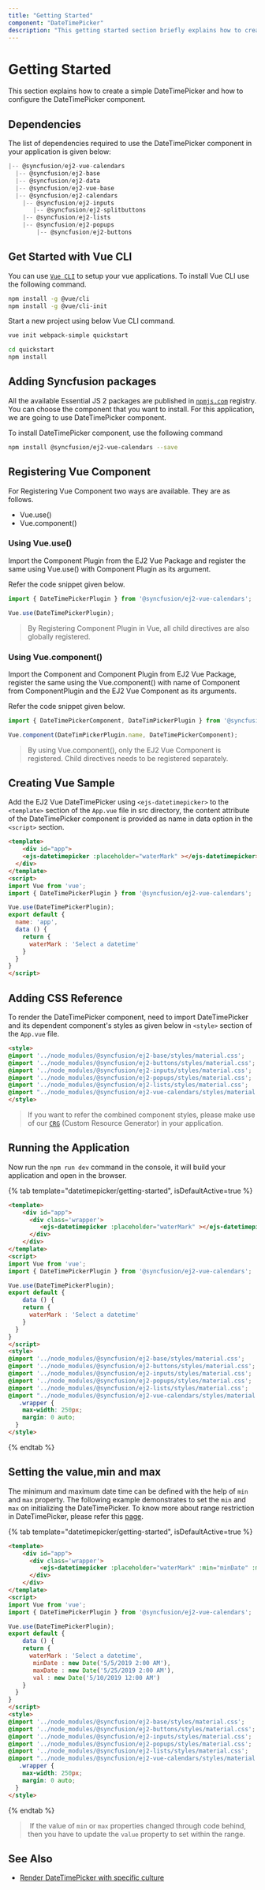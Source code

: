 ```yaml
---
title: "Getting Started"
component: "DateTimePicker"
description: "This getting started section briefly explains how to create a date time picker component in an application."
---
```


# Getting Started

This section explains how to create a simple DateTimePicker and how to configure the DateTimePicker component.

## Dependencies

The list of dependencies required to use the DateTimePicker component in your application is given below:

```javascript
|-- @syncfusion/ej2-vue-calendars
  |-- @syncfusion/ej2-base
  |-- @syncfusion/ej2-data
  |-- @syncfusion/ej2-vue-base
  |-- @syncfusion/ej2-calendars
    |-- @syncfusion/ej2-inputs
       |-- @syncfusion/ej2-splitbuttons
    |-- @syncfusion/ej2-lists
    |-- @syncfusion/ej2-popups
        |-- @syncfusion/ej2-buttons
```

## Get Started with Vue CLI

You can use [`Vue CLI`](https://github.com/vuejs/vue-cli) to setup your vue applications.
To install Vue CLI use the following command.

```bash
npm install -g @vue/cli
npm install -g @vue/cli-init
```

Start a new project using below Vue CLI command.

```bash
vue init webpack-simple quickstart

cd quickstart
npm install

```

## Adding Syncfusion packages

All the available Essential JS 2 packages are published in [`npmjs.com`](https://www.npmjs.com/~syncfusionorg) registry.
You can choose the component that you want to install. For this application, we are going to use DateTimePicker component.

To install DateTimePicker component, use the following command

```bash
npm install @syncfusion/ej2-vue-calendars --save
```

## Registering Vue Component

For Registering Vue Component two ways are available. They are as follows.
* Vue.use()
* Vue.component()

### Using Vue.use()

Import the Component Plugin from the EJ2 Vue Package and register the same using Vue.use() with Component Plugin as its argument.

Refer the code snippet given below.

```typescript
import { DateTimePickerPlugin } from '@syncfusion/ej2-vue-calendars';

Vue.use(DateTimePickerPlugin);
```

> By Registering Component Plugin in Vue, all child directives are also globally registered.

### Using Vue.component()

Import the Component and Component Plugin from EJ2 Vue Package,
register the same using the Vue.component() with name of Component from ComponentPlugin
and the EJ2 Vue Component as its arguments.

Refer the code snippet given below.

```typescript
import { DateTimePickerComponent, DateTimPickerPlugin } from '@syncfusion/ej2-vue-calendars';

Vue.component(DateTimPickerPlugin.name, DateTimePickerComponent);
```

> By using Vue.component(), only the EJ2 Vue Component is registered. Child directives needs to be registered separately.

## Creating Vue Sample

Add the EJ2 Vue DateTimePicker using `<ejs-datetimepicker>` to the `<template>` section of the `App.vue` file in src directory,
the content attribute of the DateTimePicker component is provided as name in data option in the `<script>` section.

```html
<template>
    <div id="app">
    <ejs-datetimepicker :placeholder="waterMark" ></ejs-datetimepicker>
  </div>
</template>
<script>
import Vue from 'vue';
import { DateTimePickerPlugin } from '@syncfusion/ej2-vue-calendars';

Vue.use(DateTimePickerPlugin);
export default {
  name: 'app',
  data () {
    return {
      waterMark : 'Select a datetime'
    }
  }
}
</script>
```

## Adding CSS Reference

To render the DateTimePicker component, need to import DateTimePicker and its dependent component's styles as given below in `<style>` section of the `App.vue` file.

```html
<style>
@import '../node_modules/@syncfusion/ej2-base/styles/material.css';
@import '../node_modules/@syncfusion/ej2-buttons/styles/material.css';
@import '../node_modules/@syncfusion/ej2-inputs/styles/material.css';
@import '../node_modules/@syncfusion/ej2-popups/styles/material.css';
@import '../node_modules/@syncfusion/ej2-lists/styles/material.css';
@import "../node_modules/@syncfusion/ej2-vue-calendars/styles/material.css";
</style>
```

> If you want to refer the combined component styles, please make use of our [`CRG`](https://crg.syncfusion.com/) (Custom Resource Generator) in your application.

## Running the Application

Now run the `npm run dev` command in the console, it will build your application and open in the browser.

{% tab template="datetimepicker/getting-started", isDefaultActive=true %}

```html
<template>
    <div id="app">
      <div class='wrapper'>
         <ejs-datetimepicker :placeholder="waterMark" ></ejs-datetimepicker>
      </div>
    </div>
</template>
<script>
import Vue from 'vue';
import { DateTimePickerPlugin } from '@syncfusion/ej2-vue-calendars';

Vue.use(DateTimePickerPlugin);
export default {
    data () {
    return {
      waterMark : 'Select a datetime'
    }
  }
}
</script>
<style>
@import '../node_modules/@syncfusion/ej2-base/styles/material.css';
@import '../node_modules/@syncfusion/ej2-buttons/styles/material.css';
@import '../node_modules/@syncfusion/ej2-inputs/styles/material.css';
@import '../node_modules/@syncfusion/ej2-popups/styles/material.css';
@import '../node_modules/@syncfusion/ej2-lists/styles/material.css';
@import "../node_modules/@syncfusion/ej2-vue-calendars/styles/material.css";
   .wrapper {
    max-width: 250px;
    margin: 0 auto;
  }
</style>
```

{% endtab %}

## Setting the value,min and max

The minimum and maximum date time can be defined with the help of `min` and `max` property.
The following example demonstrates to set the `min` and `max` on initializing the
DateTimePicker. To know more about range restriction in DateTimePicker, please refer this [page](./date-time-range).

{% tab template="datetimepicker/getting-started", isDefaultActive=true %}

```html
<template>
    <div id="app">
      <div class='wrapper'>
         <ejs-datetimepicker :placeholder="waterMark" :min="minDate" :max="maxDate"  :value="val"></ejs-datetimepicker>
      </div>
    </div>
</template>
<script>
import Vue from 'vue';
import { DateTimePickerPlugin } from '@syncfusion/ej2-vue-calendars';

Vue.use(DateTimePickerPlugin);
export default {
    data () {
    return {
      waterMark : 'Select a datetime',
       minDate : new Date('5/5/2019 2:00 AM'),
       maxDate : new Date('5/25/2019 2:00 AM'),
       val : new Date('5/10/2019 12:00 AM')
    }
  }
}
</script>
<style>
@import '../node_modules/@syncfusion/ej2-base/styles/material.css';
@import '../node_modules/@syncfusion/ej2-buttons/styles/material.css';
@import '../node_modules/@syncfusion/ej2-inputs/styles/material.css';
@import '../node_modules/@syncfusion/ej2-popups/styles/material.css';
@import '../node_modules/@syncfusion/ej2-lists/styles/material.css';
@import "../node_modules/@syncfusion/ej2-vue-calendars/styles/material.css";
   .wrapper {
    max-width: 250px;
    margin: 0 auto;
  }
</style>
```

{% endtab %}
> If the value of `min` or `max` properties
changed through code behind, then you have to
update the `value` property to set within the
range.

## See Also

* [Render DateTimePicker with specific culture](./globalization)
